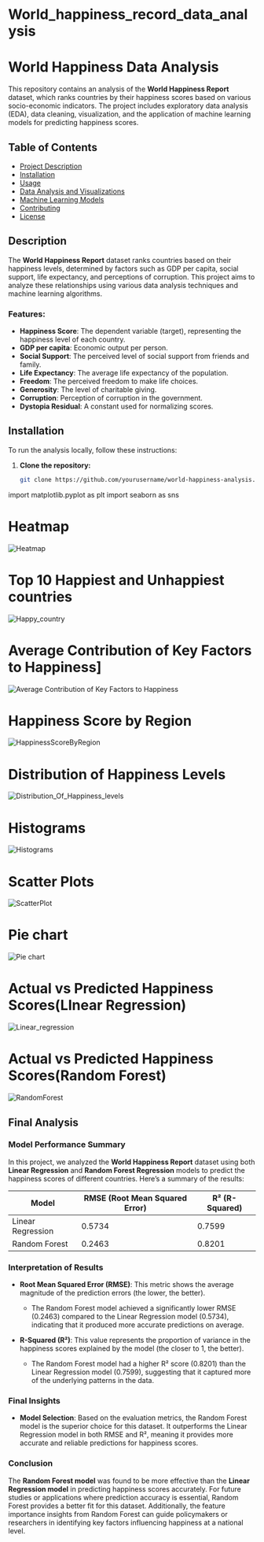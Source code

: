 # World_happiness_record_data_analysis
# World Happiness Data Analysis

This repository contains an analysis of the **World Happiness Report** dataset, which ranks countries by their happiness scores based on various socio-economic indicators. The project includes exploratory data analysis (EDA), data cleaning, visualization, and the application of machine learning models for predicting happiness scores.

## Table of Contents
- [Project Description](#description)
- [Installation](#installation)
- [Usage](#usage)
- [Data Analysis and Visualizations](#data-analysis-and-visualizations)
- [Machine Learning Models](#machine-learning-models)
- [Contributing](#contributing)
- [License](#license)

## Description

The **World Happiness Report** dataset ranks countries based on their happiness levels, determined by factors such as GDP per capita, social support, life expectancy, and perceptions of corruption. This project aims to analyze these relationships using various data analysis techniques and machine learning algorithms.

### Features:
- **Happiness Score**: The dependent variable (target), representing the happiness level of each country.
- **GDP per capita**: Economic output per person.
- **Social Support**: The perceived level of social support from friends and family.
- **Life Expectancy**: The average life expectancy of the population.
- **Freedom**: The perceived freedom to make life choices.
- **Generosity**: The level of charitable giving.
- **Corruption**: Perception of corruption in the government.
- **Dystopia Residual**: A constant used for normalizing scores.

## Installation

To run the analysis locally, follow these instructions:

1. **Clone the repository:**
   ```bash
   git clone https://github.com/yourusername/world-happiness-analysis.git
import matplotlib.pyplot as plt
import seaborn as sns

# Heatmap
![Heatmap](https://github.com/user-attachments/assets/beaeacec-6f0e-4557-99c6-618072aaeb89)

# Top 10 Happiest and Unhappiest countries
![Happy_country](https://github.com/user-attachments/assets/a2c7b3ef-dd2c-479c-b749-1ff8ed033bc1)

# Average Contribution of Key Factors to Happiness]
![Average Contribution of Key Factors to Happiness](https://github.com/user-attachments/assets/609bcb87-b3e5-4069-a85f-27aa00d417a7)

# Happiness Score by Region
![HappinessScoreByRegion](https://github.com/user-attachments/assets/bca3057c-76c5-43cb-99a7-5ffcd3d778ba)

# Distribution of Happiness Levels
![Distribution_Of_Happiness_levels](https://github.com/user-attachments/assets/7a1dd437-60b9-42d0-a762-92d80c30102f)

# Histograms
![Histograms](https://github.com/user-attachments/assets/8c16cf72-6652-41a1-9ff1-d77e2e0f3ba2)

# Scatter Plots
![ScatterPlot](https://github.com/user-attachments/assets/aab3175f-5d08-47dd-bbdd-d278ef89145e)

# Pie chart
![Pie chart](https://github.com/user-attachments/assets/75fc1176-bf02-4be8-8fcc-caa9dbe5b717)

# Actual vs Predicted Happiness Scores(LInear Regression)
![Linear_regression](https://github.com/user-attachments/assets/97ca3421-8a8e-400e-8315-a721954107c9)

# Actual vs Predicted Happiness Scores(Random Forest)
![RandomForest](https://github.com/user-attachments/assets/ed375876-9543-4e10-9dc4-91ed9cba16b1)

## Final Analysis

### Model Performance Summary

In this project, we analyzed the **World Happiness Report** dataset using both **Linear Regression** and **Random Forest Regression** models to predict the happiness scores of different countries. Here’s a summary of the results:

| Model               | RMSE (Root Mean Squared Error) | R² (R-Squared)  |
|---------------------|---------------------------------|------------------|
| Linear Regression   | 0.5734                          | 0.7599          |
| Random Forest       | 0.2463                          |  0.8201          |

### Interpretation of Results

- **Root Mean Squared Error (RMSE)**: This metric shows the average magnitude of the prediction errors (the lower, the better). 
  - The Random Forest model achieved a significantly lower RMSE (0.2463) compared to the Linear Regression model (0.5734), indicating that it produced more accurate predictions on average.

- **R-Squared (R²)**: This value represents the proportion of variance in the happiness scores explained by the model (the closer to 1, the better).
  - The Random Forest model had a higher R² score (0.8201) than the Linear Regression model (0.7599), suggesting that it captured more of the underlying patterns in the data.

### Final Insights

- **Model Selection**: Based on the evaluation metrics, the Random Forest model is the superior choice for this dataset. It outperforms the Linear Regression model in both RMSE and R², meaning it provides more accurate and reliable predictions for happiness scores.
  


### Conclusion

The **Random Forest model** was found to be more effective than the **Linear Regression model** in predicting happiness scores accurately. For future studies or applications where prediction accuracy is essential, Random Forest provides a better fit for this dataset. Additionally, the feature importance insights from Random Forest can guide policymakers or researchers in identifying key factors influencing happiness at a national level.





